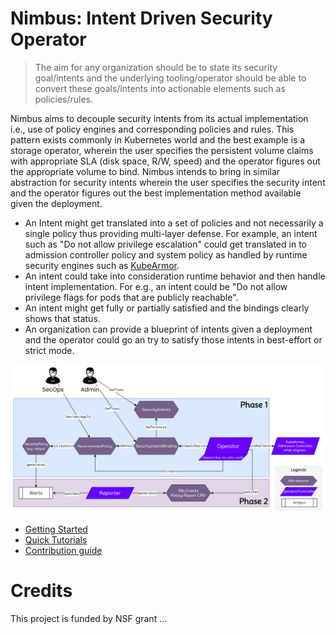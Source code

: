 # Nimbus: Intent Driven Security Operator

> The aim for any organization should be to state its security
> goal/intents and the underlying tooling/operator should be able to convert
> these goals/intents into actionable elements such as policies/rules.

Nimbus aims to decouple security intents from its actual implementation i.e.,
use of policy engines and corresponding policies and rules. This pattern exists
commonly in Kubernetes world and the best example is a storage operator,
wherein the user specifies the persistent volume claims with appropriate SLA
(disk space, R/W, speed) and the operator figures out the appropriate volume to
bind. Nimbus intends to bring in similar abstraction for security intents
wherein the user specifies the security intent and the operator figures out the
best implementation method available given the deployment.

* An Intent might get translated into a set of policies and not necessarily a
  single policy thus providing multi-layer defense. For example, an intent such
  as "Do not allow privilege escalation" could get translated in to admission
  controller policy and system policy as handled by runtime security engines
  such as [KubeArmor](https://www.kubearmor.io).
* An intent could take into consideration runtime behavior and then handle
  intent implementation. For e.g., an intent could be "Do not allow privilege
  flags for pods that are publicly reachable".
* An intent might get fully or partially satisfied and the bindings clearly
  shows that status.
* An organization can provide a blueprint of intents given a deployment and the
  operator could go an try to satisfy those intents in best-effort or strict mode.

![](docs/nimbus.png)

* [Getting Started](docs/getting-started.md)
* [Quick Tutorials](docs/quick-tutorials.md)
* [Contribution guide](CONTRIBUTING.md)

# Credits

This project is funded by NSF grant ...
